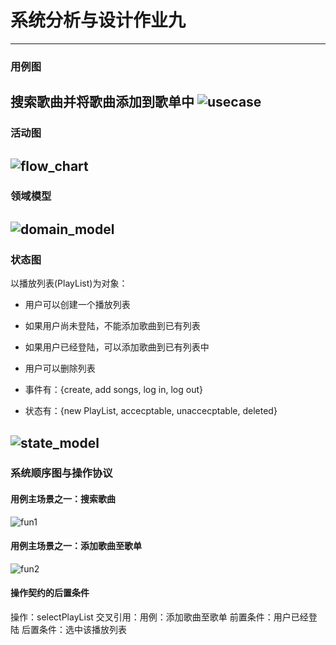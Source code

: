# 系统分析与设计作业九
---
### 用例图
搜索歌曲并将歌曲添加到歌单中
![usecase](./img/usecase.png)
---
### 活动图
![flow_chart](./img/flow_chart.png)
---
### 领域模型
![domain_model](./img/domain_model.png)
---
### 状态图
以播放列表(PlayList)为对象：
- 用户可以创建一个播放列表
- 如果用户尚未登陆，不能添加歌曲到已有列表
- 如果用户已经登陆，可以添加歌曲到已有列表中
- 用户可以删除列表

- 事件有：{create, add songs, log in, log out}
- 状态有：{new PlayList, accecptable, unaccecptable, deleted}

![state_model](./img/state_model.png)
---
### 系统顺序图与操作协议
#### 用例主场景之一：搜索歌曲
![fun1](./img/fun1.png)
#### 用例主场景之一：添加歌曲至歌单
![fun2](./img/fun2.png)
#### 操作契约的后置条件
操作：selectPlayList
交叉引用：用例：添加歌曲至歌单
前置条件：用户已经登陆
后置条件：选中该播放列表
